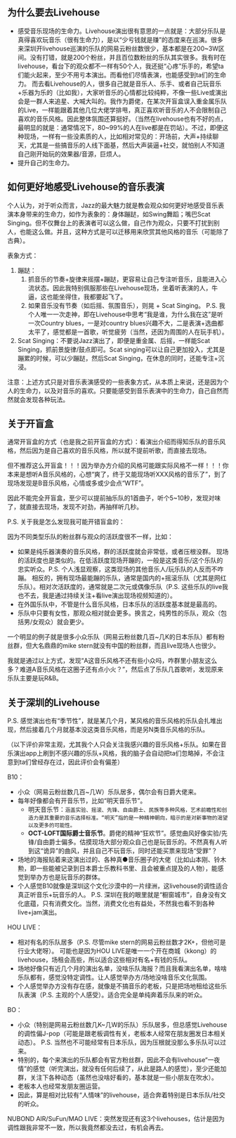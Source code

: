 ## 为什么要去Livehouse

* 感受音乐现场的生命力。Livehouse演出很有意思的一点就是：大部分乐队是真得喜欢玩音乐（很有生命力），是以“少亏钱就是赚”的态度来在巡演。很多来深圳开livehouse巡演的乐队的网易云粉丝数很少，基本都是在200~3W区间。没有打错，就是200个粉丝，并且百位数粉丝的乐队其实很多。我有时在livehouse，看台下的观众都不一样有50个人，我还挺“心疼”乐手的，希望ta们能火起来，至少不用亏本演出。而看他们尽情表演，也能感受到ta们的生命力。
  而去看Livehouse的人，很多自己就是音乐人、乐手、或者自己玩音乐+乐器为乐的（比如我），大家听音乐的心情都比较纯粹，不像一些Live或演出会是一群人来追星、大喊大叫的。我作为爵佬，在某次开盲盒误入重金属乐队的Live，一样能跟着其他几位大佬学排甩，真正喜欢听音乐的人不会限制自己喜欢的音乐风格。因此整体氛围还算挺好。（当然在livehouse也有不好的点，最明显的就是：通常情况下，80~99%的人在live都是在罚站）。不过，即便这种现场，一样有一些没素质的人，比如相对常见的：开场前，大声+持续聊天，尤其是一些搞音乐的人线下面基，然后大声装逼+社交，就怕别人不知道自己刚开始玩的效果器/音源，巨烦人。
* 提升自己的生命力。

## 如何更好地感受Livehouse的音乐表演

个人认为，对于听众而言，Jazz的最大魅力就是教会观众如何更好地感受音乐表演本身带来的生命力，如作为表象的：身体蹦跶，如Swing舞蹈；嘴巴Scat Singing。但不仅舞台上的表演者可以这么做，自己作为观众，只要不打扰到别人，也能这么做。并且，这种方式是可以迁移用来欣赏其他风格的音乐（可能除了古典）。

表象方式：

1. 蹦跶：
	1. 抓音乐的节奏+旋律来摇摆+蹦跶，更容易让自己专注听音乐，且能进入心流状态。因此我特别佩服那些在Livehouse现场，坐着听表演的人，牛逼，这也能坐得住，我都要起飞了。
	2. 如果音乐没有节奏（如后摇、氛围音乐），则晃 + Scat Singing。
	   P.S. 我个人唯一一次走神，即在Livehouse中思考“我是谁，为什么我在这”是听一次Country blues，一是对country blues兴趣不大，二是表演+选曲都太平了，感觉都是一首歌，听觉疲劳（当然，还因为周围的人在玩手机）。
2. Scat Singing：不要说Jazz演出了，即便是重金属、后摇，一样能Scat Singing，抓前景旋律/鼓点即可。Scat singing可以让自己更加投入，尤其是蹦累的时候，可以少蹦跶，然后Scat Singing，在休息的同时，还能专注+沉浸。

注意：上述方式只是对音乐表演感受的一些表象方式，从本质上来说，还是因为个人的生命力，以及对音乐的喜欢。只要能感受到音乐表演中的生命力，自己自然而然就会发现各种玩法。

## 关于开盲盒

通常开盲盒的方式（也是我之前开盲盒的方式）：看演出介绍而得知乐队的音乐风格，然后因为是自己喜欢的音乐风格，所以就不提前听歌，而直接去现场。

但不推荐这么开盲盒！！！因为举办方介绍的风格可能跟实际风格不一样！！！你本来是想听A音乐风格的，心想“爽了，终于又能现场听XXX风格的音乐了”，到了现场发现是B音乐风格，心情或多或少会点“WTF”。

因此不能完全开盲盒，至少可以提前抽乐队的1首曲子，听个5~10秒，发现对味了，就直接去现场，发现不对劲，再抽样听几秒。

P.S. 关于我是怎么发现我可能开错盲盒的：

因为不同类型乐队的粉丝群与观众的活跃度很不一样，比如：
* 如果是纯乐器演奏的音乐风格，群的活跃度就会非常低，或者压根没群。
  现场的活跃度也是类似的。在低活跃度现场开蹦的，一般是这类音乐/这个乐队的忠实听众。P.S. 个人浅显观察，这类现场的其他音乐人/玩乐队的人反而不咋蹦。
  相反的，拥有现场最能蹦的乐队，通常是国内的+摇滚乐队（尤其是网红乐队）。相对次活跃度的，通常就是二次元或偶像乐队（P.S. 这些乐队的live我也不去，我是通过持续关注+看live演出现场视频知道的）。
* 在外国乐队中，不管是什么音乐风格，日本乐队的活跃度基本就是最高的。
* 乐队中只要有女性，那观众相对就会更多。换言之，纯男性的乐队，观众（包括男/女观众）就会更少。

一个明显的例子就是很多小众乐队（网易云粉丝数几百~几K的日本乐队）都有粉丝群，但大名鼎鼎的mike stern就没有中国的粉丝群，而且live现场人也很少。

我就是通过以上方式，发现“A这音乐风格不还有些小众吗，咋群里小朋友这么多？难道A音乐风格在这圈子还有点小火？”，然后点了乐队几首歌听，发现原来乐队主要是玩R&B。

## 关于深圳的Livehouse

P.S. 感觉演出也有“季节性”，就是某几个月，某风格的音乐风格的乐队会扎堆出现，然后接着几个月就基本没这类音乐风格，而是另N类音乐风格的乐队。

（以下评价非常主观，尤其我个人只会关注我感兴趣的音乐风格+乐队。如果在音乐演出app上刷到不感兴趣的乐队+风格，我的脑子会自动把ta们忽略掉，不会注意到ta们曾经存在过，因此评价会有偏差）

B10：
* 小众（网易云粉丝数几百~几W）乐队居多，偶尔会有日爵大佬来。
* 每年好像都会有开音乐节，比如“明天音乐节”。
  * 明天音乐节：`涵盖实验、摇滚、先锋、自由爵士、民族等多种风格，艺术前瞻性和创造力是其重要的音乐选择标准。“明天”指的是一种精神朝向，暗示的是对新事物的渴望以及更多的可能性。`
  * **OCT-LOFT国际爵士音乐节**。爵佬的精神“狂欢节”。感觉曲风好像实验/先锋/自由爵士偏多。估摸现场大部分观众自己也是玩音乐的。不然真有人听到这“诡异”的曲风，并且自己不玩音乐，同时还能买票来现场“受罪”？
* 场地的海报贴着来这演出过的、各种真●音乐圈子的大佬（比如山本刚、铃木勲，即一些能被记录到日本爵士乐教科书里、且会被重点提及的人物），能感觉到举办方也是玩音乐的群体。
* 个人感觉B10就像是深圳这个文化沙漠中的一片绿洲，这livehouse的调性适合真正听音乐+玩音乐的人。
  P.S. 深圳在我的眼里就是“橱窗城市”，自身没有文化底蕴，只有消费文化。当然，消费文化也有益处，不然我也看不到各种live+jam演出。

HOU LIVE：
* 相对有名的乐队居多（P.S. 尽管mike stern的网易云粉丝数才2K+，但他可是行业大佬呀）。
  可能也是因为HOU LIVE是唯一一个开在商城（kkong）的livehouse，场租会高些，所以适合这些相对有名+有钱的乐队。
* 场地好像只有近几个月的演出名单，没啥乐队海报？而且我看演出名单，啥啥乐队都有，感觉没特定调性。让人感觉举办方/场地没啥音乐文化氛围。
* 个人感觉举办方没有存在感，就像是不搞音乐的老板，只是把场地租给这些乐队表演（P.S. 主观的个人感受）。适合完全是单纯奔着乐队来的听众。

BO：
* 小众（特别是网易云粉丝数几K~几W的乐队）乐队居多，但总感觉Livehouse的调性偏J-pop（可能是跟老板调性有关，老板本人经常在朋友圈发日本相关动态）。
  P.S. 当然也不可能经常有日本乐队，因为压根就没那么多乐队可以过来。
* 特别的，每个来演出的乐队都会有官方粉丝群，因此不会有livehouse“一夜情”的感觉（听完演出，就没有任何后续了，从此是路人的感觉），至少还能加群，关注下各种动态（虽然也没啥好看的，基本就是一些小朋友在吹水）。
* 老板本人也经常发朋友圈运营。
* 因此，算是相对比较有“人情味”的livehouse，适合奔着特别是日本乐队/社交的听众。

NUBOND AIR/SuFun/MAO LIVE：突然发现还有这3个livehouses，估计是因为调性跟我非常不一致，所以我竟然都没去过，有机会再去。
